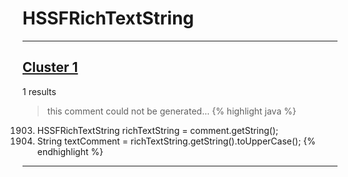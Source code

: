 # HSSFRichTextString

***

## [Cluster 1](./1)
1 results
> this comment could not be generated...
{% highlight java %}
1903. HSSFRichTextString richTextString  = comment.getString();
1905.   String textComment = richTextString.getString().toUpperCase();
{% endhighlight %}

***

